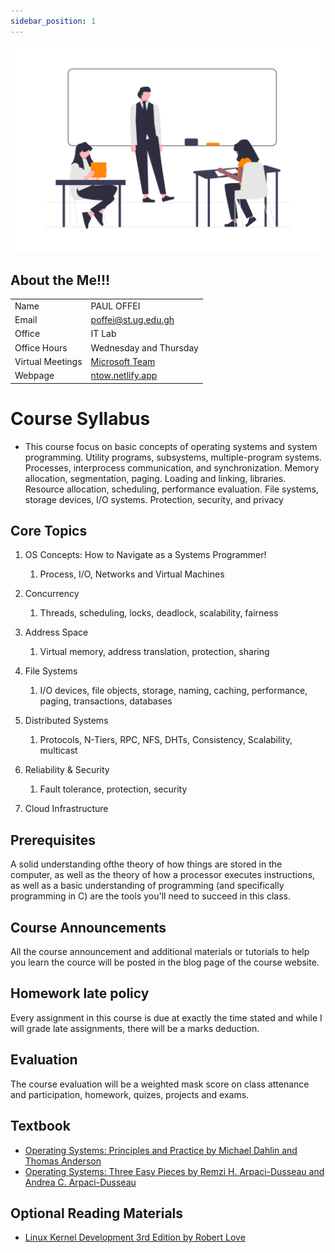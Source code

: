 ```yaml
---
sidebar_position: 1
---
```


![teach](../static/img/teach.png)


## About the Me!!!

|||
|-|-|
| Name | PAUL OFFEI |
| Email | poffei@st.ug.edu.gh |
| Office | IT Lab |
| Office Hours |Wednesday and Thursday |
| Virtual Meetings | [Microsoft Team](https://teams.microsoft.com/l/meetup-join/19%3A7-xuCiqCPhw1pf3Y4RrsQvmfyhewLatUPDmoJQX5rP41%40thread.tacv2/1691601593286?context=%7B%22Tid%22%3A%22941bbf5f-f2c0-4875-a24c-6907865d251a%22%2C%22Oid%22%3A%2254667e92-5810-4237-bb55-ea93bfbfee0c%22%7D) |
| Webpage | [ntow.netlify.app](https://ntow.netlify.app) |



# Course Syllabus
* This course focus on basic concepts of operating systems and system programming. Utility programs, subsystems, multiple-program systems. Processes, interprocess communication, and synchronization. Memory allocation, segmentation, paging. Loading and linking, libraries. Resource allocation, scheduling, performance evaluation. File systems, storage devices, I/O systems. Protection, security, and privacy


## Core Topics 
1. OS Concepts: How to Navigate as a Systems Programmer!
   1. Process, I/O, Networks and Virtual Machines​

1. Concurrency​
   1. Threads, scheduling, locks, deadlock, scalability, fairness​

1. Address Space​
   1. Virtual memory, address translation, protection, sharing​

1. File Systems​
   1. I/O devices, file objects, storage, naming, caching, performance, paging, transactions, databases​

1. Distributed Systems​
   1. Protocols, N-Tiers, RPC, NFS, DHTs, Consistency, Scalability, multicast​


1. Reliability & Security​
   1. Fault tolerance, protection, security​

1. Cloud Infrastructure​



## Prerequisites
A solid understanding ofthe theory of how things are stored in the computer, as well as the theory of how a processor executes instructions, as well as a basic understanding of
programming (and specifically programming in C) are the tools you'll need to succeed in this class.


## Course Announcements
All the course announcement and additional materials or tutorials to help you learn the cource will be posted in the blog page of the course website. 


##  Homework late policy
Every assignment in this course is due at exactly the time stated and while I will
grade late assignments, there will be a marks deduction.


## Evaluation
The course evaluation will be a weighted mask score on class attenance and participation, homework, quizes, projects and exams.


## Textbook
* [Operating Systems: Principles and Practice by Michael Dahlin and Thomas Anderson](https://ugedugh-my.sharepoint.com/:b:/g/personal/poffei_st_ug_edu_gh/EU8HPWMyThxBvfyxHG7GClIB52Dyk_7Yw3rguWlglFm8uw?e=LXGGZy)
* [Operating Systems: Three Easy Pieces by Remzi H. Arpaci-Dusseau and Andrea C. Arpaci-Dusseau](https://ugedugh-my.sharepoint.com/:b:/g/personal/poffei_st_ug_edu_gh/EfkE5W3kFmlAhdKKnuxPgc8BmJ-hatwCNgbt5_oEFWbDZg?e=gQOMAG)




## Optional Reading Materials
* [Linux Kernel Development 3rd Edition by Robert Love](https://ugedugh-my.sharepoint.com/:b:/g/personal/poffei_st_ug_edu_gh/EUAe0kxV9rZDhMwGBcugj8gBRbsZ6Al5gy_DmVz_nSDtJA?e=0g0g2Y)